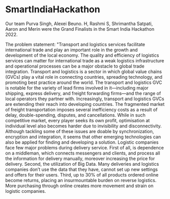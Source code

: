 # SmartIndiaHackathon

Our team Purva Singh, Alexei Beuno. H, Rashmi S, Shrimantha Satpati, Aaron and Merin were the Grand Finalists in the Smart India Hackathon 2022.

The problem statement:
"Transport and logistics services facilitate international trade and play an important role in the growth and development of the local economy. The quality and efficiency of logistics services can matter for international trade as a weak logistics infrastructure and operational processes can be a major obstacle to global trade integration. Transport and logistics is a sector in which global value chains (GVCs) play a vital role in connecting countries, spreading technology, and promoting best practice around the world. The transport and logistics GVC is notable for the variety of lead firms involved in it—including major shipping, express delivery, and freight forwarding firms—and the range of local operators they partner with. Increasingly, transport and logistics GVCs are extending their reach into developing countries. The fragmented market of freight transportation imposes several inefficiency costs as a result of delay, double-spending, disputes, and cancellations. While in such competitive market, every player seeks its own profit, optimisation at individual level also becomes harder due to invisibility and disconnectivity. Although tackling some of these issues are doable by synchronization, encryption and integration, it seems that other emerging technologies can also be applied for finding and developing a solution. Logistic companies face few major problems during delivery service. First of all, is dependence on a middleman, which connects messengers and clients, and process all the information for delivery manually, moreover increasing the price for delivery. Second, the utilization of Big Data. Many deliveries and logistics companies don’t use the data that they have, cannot set up new settings and offers for their users. Third, up to 30% of all products ordered online become returns, placing an insurmountable burden on reverse logistics. More purchasing through online creates more movement and strain on logistic companies.
